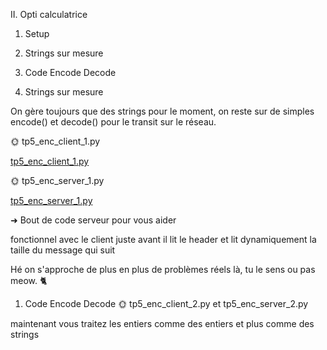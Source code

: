 II. Opti calculatrice

1. Setup
2. Strings sur mesure
3. Code Encode Decode


4. Strings sur mesure
   
On gère toujours que des strings pour le moment, on reste sur de simples encode() et decode() pour le transit sur le réseau.

🌞 tp5_enc_client_1.py

[tp5_enc_client_1.py](partie_2/tp5_enc_client_1.py)


🌞 tp5_enc_server_1.py



[tp5_enc_server_1.py](partie_2/tp5_enc_server_1.py)



➜ Bout de code serveur pour vous aider

fonctionnel avec le client juste avant
il lit le header et lit dynamiquement la taille du message qui suit


Hé on s'approche de plus en plus de problèmes réels là, tu le sens ou pas meow. 🐈‍



1. Code Encode Decode
🌞 tp5_enc_client_2.py et tp5_enc_server_2.py

maintenant vous traitez les entiers comme des entiers et plus comme des strings